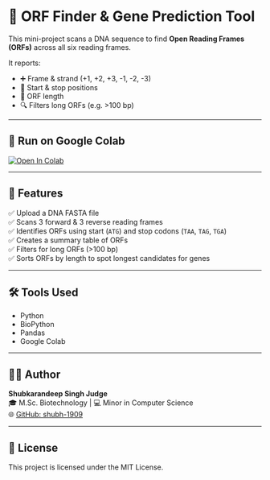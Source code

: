 # 🧬 ORF Finder & Gene Prediction Tool

This mini-project scans a DNA sequence to find **Open Reading Frames (ORFs)** across all six reading frames.

It reports:
- ➕ Frame & strand (+1, +2, +3, -1, -2, -3)
- 🏁 Start & stop positions
- 📏 ORF length
- 🔍 Filters long ORFs (e.g. >100 bp)

---

## 🚀 Run on Google Colab

[![Open In Colab](https://colab.research.google.com/assets/colab-badge.svg)](https://colab.research.google.com/github/shubh-1909/orf-finder-gene-prediction/blob/main/ORF_Finder_Gene_Prediction.ipynb)

---

## 🔬 Features

✅ Upload a DNA FASTA file  
✅ Scans 3 forward & 3 reverse reading frames  
✅ Identifies ORFs using start (`ATG`) and stop codons (`TAA`, `TAG`, `TGA`)  
✅ Creates a summary table of ORFs  
✅ Filters for long ORFs (>100 bp)  
✅ Sorts ORFs by length to spot longest candidates for genes

---

## 🛠 Tools Used

- Python
- BioPython
- Pandas
- Google Colab

---

## 👨‍💻 Author

**Shubkarandeep Singh Judge**  
🎓 M.Sc. Biotechnology | 💻 Minor in Computer Science  
🌐 [GitHub: shubh-1909](https://github.com/shubh-1909)

---

## 📜 License

This project is licensed under the MIT License.
